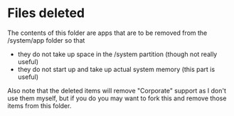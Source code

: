 # Files deleted

The contents of this folder are apps that are to be removed from the /system/app folder so that

* they do not take up space in the /system partition (though not really useful)
* they do not start up and take up actual system memory (this part is useful)

Also note that the deleted items will remove "Corporate" support as I don't use them myself, but if you do you may want to fork this and remove those items from this folder.
